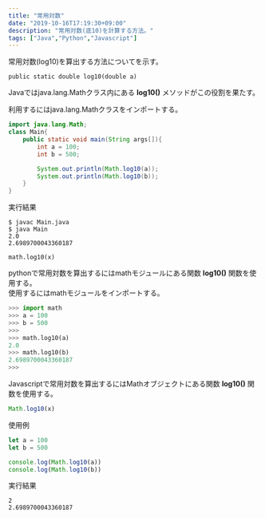 ```yaml
---
title: "常用対数"
date: "2019-10-16T17:19:30+09:00"
description: "常用対数(底10)を計算する方法。"
tags: ["Java","Python","Javascript"]
---
```


常用対数(log10)を算出する方法についてを示す。

<div class="note_content_by_programming_language" id="note_content_Java">

`public static double log10(double a)`   

Javaではjava.lang.Mathクラス内にある **log10()** メソッドがこの役割を果たす。  

利用するにはjava.lang.Mathクラスをインポートする。   


```java
import java.lang.Math;
class Main{
    public static void main(String args[]){
        int a = 100;
        int b = 500;

        System.out.println(Math.log10(a));
        System.out.println(Math.log10(b));
    }
}
```

実行結果

```
$ javac Main.java 
$ java Main
2.0
2.6989700043360187
```

</div>
<div class="note_content_by_programming_language" id="note_content_Python">

`math.log10(x)`

pythonで常用対数を算出するにはmathモジュールにある関数 **log10()** 関数を使用する。  
使用するにはmathモジュールをインポートする。  

```python
>>> import math
>>> a = 100     
>>> b = 500 
>>> 
>>> math.log10(a)
2.0
>>> math.log10(b)
2.6989700043360187
>>>
```

</div>
<div class="note_content_by_programming_language" id="note_content_Javascript">

Javascriptで常用対数を算出するにはMathオブジェクトにある関数 **log10()** 関数を使用する。  
```javascript
Math.log10(x)
```

使用例

```Javascript
let a = 100     
let b = 500 

console.log(Math.log10(a))
console.log(Math.log10(b))
```

実行結果

```
2
2.6989700043360187
```


</div>

